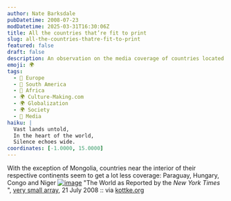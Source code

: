 ```yaml
---
author: Nate Barksdale
pubDatetime: 2008-07-23
modDatetime: 2025-03-31T16:30:06Z
title: All the countries that’re fit to print
slug: all-the-countries-thatre-fit-to-print
featured: false
draft: false
description: An observation on the media coverage of countries located in the interior of continents.
emoji: 🌍
tags:
  - 🍷 Europe
  - 🧉 South America
  - 🦁 Africa
  - 🌍 Culture-Making.com
  - 🌍 Globalization
  - 🌍 Society
  - 📰 Media
haiku: |
  Vast lands untold,  
  In the heart of the world,  
  Silence echoes wide.
coordinates: [-1.0000, 15.0000]
---
```


With the exception of Mongolia, countries near the interior of their respective continents seem to get a lot less coverage: Paraguay, Hungary, Congo and Niger
[![image](http://www.culture-making.com/media/080721_nytimes1.jpg)](http://www.verysmallarray.com/?p=527)
"The World as Reported by the _New York Times_ ", [very small array](http://www.verysmallarray.com/?p=527), 21 July 2008 :: via [kottke.org](http://www.kottke.org)
